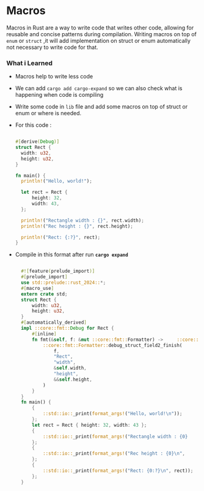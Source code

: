 # Macros
Macros in Rust are a way to write code that writes other code, allowing for reusable and concise patterns during compilation.
Writing macros on top of `enum` or `struct` ,it will add implementation on struct or enum automatically not necessary to write code for that.

### What i Learned
- Macros help to write less code 
- We can add `cargo add cargo-expand` so we can also check what is happening when code is compiling
- Write some code in `lib` file and add some macros on top of struct or enum or where is needed.
- For this code :
  ```rust

  #[derive(Debug)]
  struct Rect {
    width: u32,
    height: u32,
  }

  fn main() {
    println!("Hello, world!");

    let rect = Rect {
        height: 32,
        width: 43,
    };

    println!("Rectangle width : {}", rect.width);
    println!("Rec height : {}", rect.height);

    println!("Rect: {:?}", rect);
  }
  ```


- Compile in this format after run **`cargo expand`**
  ```rust

    #![feature(prelude_import)]
    #[prelude_import]
    use std::prelude::rust_2024::*;
    #[macro_use]
    extern crate std;
    struct Rect {
        width: u32,
        height: u32,
    }
    #[automatically_derived]
    impl ::core::fmt::Debug for Rect {
        #[inline]
        fn fmt(&self, f: &mut ::core::fmt::Formatter) ->     ::core::fmt::Result {
            ::core::fmt::Formatter::debug_struct_field2_finish(
                f,
                "Rect",
                "width",
                &self.width,
                "height",
                &&self.height,
            )
        }
    }
    fn main() {
        {
            ::std::io::_print(format_args!("Hello, world!\n"));
        };
        let rect = Rect { height: 32, width: 43 };
        {
            ::std::io::_print(format_args!("Rectangle width : {0}    \n", rect.width));
        };
        {
            ::std::io::_print(format_args!("Rec height : {0}\n",     rect.height));
        };
        {
            ::std::io::_print(format_args!("Rect: {0:?}\n", rect));
        };
    }
  ```
